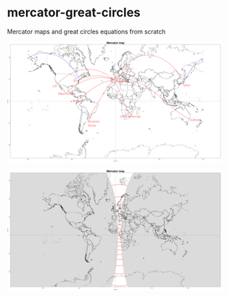 # mercator-great-circles
Mercator maps and great circles equations from scratch

![mercator-great-circles](/mercatorflights.png)

![mercator-great-circles](/mercatorgc1000km.png)
